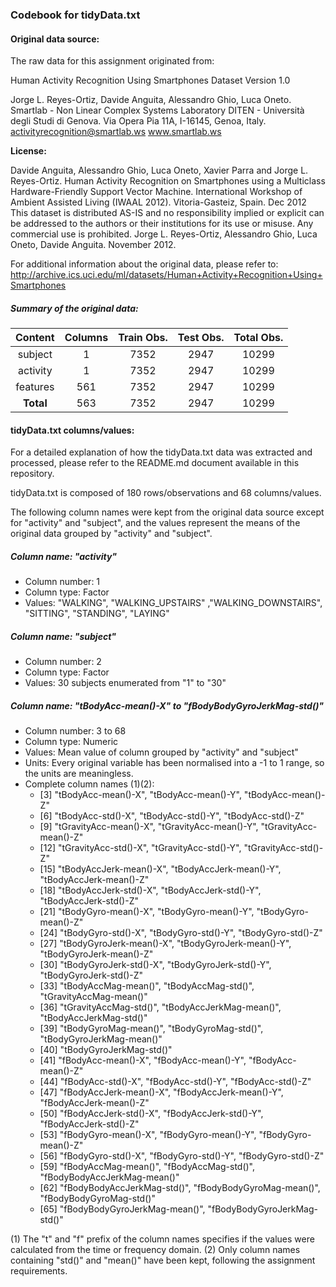 ### Codebook for tidyData.txt


#### Original data source:

The raw data for this assignment originated from:

Human Activity Recognition Using Smartphones Dataset
Version 1.0

Jorge L. Reyes-Ortiz, Davide Anguita, Alessandro Ghio, Luca Oneto.
Smartlab - Non Linear Complex Systems Laboratory
DITEN - Università degli Studi di Genova.
Via Opera Pia 11A, I-16145, Genoa, Italy.
activityrecognition@smartlab.ws
www.smartlab.ws

**License:**

Davide Anguita, Alessandro Ghio, Luca Oneto, Xavier Parra and Jorge L. Reyes-Ortiz.
Human Activity Recognition on Smartphones using a Multiclass Hardware-Friendly Support Vector Machine.
International Workshop of Ambient Assisted Living (IWAAL 2012). Vitoria-Gasteiz, Spain. Dec 2012
This dataset is distributed AS-IS and no responsibility implied or explicit can be addressed to the
authors or their institutions for its use or misuse. Any commercial use is prohibited.
Jorge L. Reyes-Ortiz, Alessandro Ghio, Luca Oneto, Davide Anguita. November 2012.

For additional information about the original data, please refer to:
http://archive.ics.uci.edu/ml/datasets/Human+Activity+Recognition+Using+Smartphones

##### Summary of the original data:

| Content    |Columns     | Train Obs. | Test Obs.  | Total Obs. |
|:----------:|:----------:|:----------:|:----------:|:----------:|
|subject     |1           | 7352       | 2947       | 10299      |
|activity    |1           | 7352       | 2947       | 10299      |
|features    |561         | 7352       | 2947       | 10299      |
|**Total**   |563         | 7352       | 2947       | 10299      |

  
  
#### tidyData.txt columns/values:

For a detailed explanation of how the tidyData.txt data was extracted and processed, please refer to the README.md document available in this repository.

tidyData.txt is composed of 180 rows/observations and 68 columns/values.

The following column names were kept from the original data source except for "activity" and "subject", and the values represent the means of the original data grouped by "activity" and "subject".

##### Column name: "activity"
- Column number: 1
- Column type: Factor
- Values: "WALKING", "WALKING_UPSTAIRS" ,"WALKING_DOWNSTAIRS", "SITTING", "STANDING", "LAYING"

##### Column name: "subject"
- Column number: 2
- Column type: Factor
- Values: 30 subjects enumerated from "1" to "30"

##### Column name: "tBodyAcc-mean()-X" to "fBodyBodyGyroJerkMag-std()"
- Column number: 3 to 68
- Column type: Numeric
- Values: Mean value of column grouped by "activity" and "subject"
- Units: Every original variable has been normalised into a -1 to 1 range, so the units are meaningless.
- Complete column names (1)(2):
  - [3] "tBodyAcc-mean()-X", "tBodyAcc-mean()-Y", "tBodyAcc-mean()-Z"
  - [6] "tBodyAcc-std()-X", "tBodyAcc-std()-Y", "tBodyAcc-std()-Z"
  - [9] "tGravityAcc-mean()-X", "tGravityAcc-mean()-Y", "tGravityAcc-mean()-Z"
  - [12] "tGravityAcc-std()-X", "tGravityAcc-std()-Y", "tGravityAcc-std()-Z"
  - [15] "tBodyAccJerk-mean()-X", "tBodyAccJerk-mean()-Y", "tBodyAccJerk-mean()-Z" 
  - [18] "tBodyAccJerk-std()-X", "tBodyAccJerk-std()-Y", "tBodyAccJerk-std()-Z" 
  - [21] "tBodyGyro-mean()-X", "tBodyGyro-mean()-Y", "tBodyGyro-mean()-Z" 
  - [24] "tBodyGyro-std()-X", "tBodyGyro-std()-Y", "tBodyGyro-std()-Z" 
  - [27] "tBodyGyroJerk-mean()-X", "tBodyGyroJerk-mean()-Y", "tBodyGyroJerk-mean()-Z" 
  - [30] "tBodyGyroJerk-std()-X", "tBodyGyroJerk-std()-Y", "tBodyGyroJerk-std()-Z" 
  - [33] "tBodyAccMag-mean()", "tBodyAccMag-std()", "tGravityAccMag-mean()" 
  - [36] "tGravityAccMag-std()", "tBodyAccJerkMag-mean()", "tBodyAccJerkMag-std()" 
  - [39] "tBodyGyroMag-mean()", "tBodyGyroMag-std()", "tBodyGyroJerkMag-mean()" 
  - [40] "tBodyGyroJerkMag-std()"
  - [41] "fBodyAcc-mean()-X", "fBodyAcc-mean()-Y", "fBodyAcc-mean()-Z" 
  - [44] "fBodyAcc-std()-X", "fBodyAcc-std()-Y", "fBodyAcc-std()-Z" 
  - [47] "fBodyAccJerk-mean()-X", "fBodyAccJerk-mean()-Y", "fBodyAccJerk-mean()-Z" 
  - [50] "fBodyAccJerk-std()-X", "fBodyAccJerk-std()-Y", "fBodyAccJerk-std()-Z" 
  - [53] "fBodyGyro-mean()-X", "fBodyGyro-mean()-Y", "fBodyGyro-mean()-Z" 
  - [56] "fBodyGyro-std()-X", "fBodyGyro-std()-Y", "fBodyGyro-std()-Z" 
  - [59] "fBodyAccMag-mean()", "fBodyAccMag-std()", "fBodyBodyAccJerkMag-mean()" 
  - [62] "fBodyBodyAccJerkMag-std()", "fBodyBodyGyroMag-mean()", "fBodyBodyGyroMag-std()" 
  - [65] "fBodyBodyGyroJerkMag-mean()", "fBodyBodyGyroJerkMag-std()"

(1) The "t" and "f" prefix of the column names specifies if the values were calculated
from the time or frequency domain.
(2) Only column names containing "std()" and "mean()" have been kept, following the assignment requirements.

